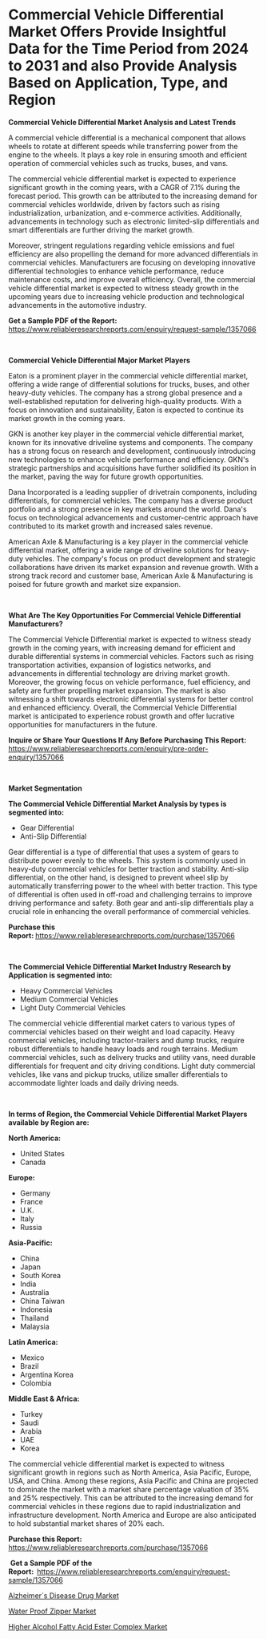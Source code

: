 <p><h1>Commercial Vehicle Differential Market Offers Provide Insightful Data for the Time Period from 2024 to 2031 and also Provide Analysis Based on Application, Type, and Region</h1></p><p><strong>Commercial Vehicle Differential Market Analysis and Latest Trends</strong></p>
<p><p>A commercial vehicle differential is a mechanical component that allows wheels to rotate at different speeds while transferring power from the engine to the wheels. It plays a key role in ensuring smooth and efficient operation of commercial vehicles such as trucks, buses, and vans. </p><p>The commercial vehicle differential market is expected to experience significant growth in the coming years, with a CAGR of 7.1% during the forecast period. This growth can be attributed to the increasing demand for commercial vehicles worldwide, driven by factors such as rising industrialization, urbanization, and e-commerce activities. Additionally, advancements in technology such as electronic limited-slip differentials and smart differentials are further driving the market growth.</p><p>Moreover, stringent regulations regarding vehicle emissions and fuel efficiency are also propelling the demand for more advanced differentials in commercial vehicles. Manufacturers are focusing on developing innovative differential technologies to enhance vehicle performance, reduce maintenance costs, and improve overall efficiency. Overall, the commercial vehicle differential market is expected to witness steady growth in the upcoming years due to increasing vehicle production and technological advancements in the automotive industry.</p></p>
<p><strong>Get a Sample PDF of the Report:&nbsp;</strong> <a href="https://www.reliableresearchreports.com/enquiry/request-sample/1357066">https://www.reliableresearchreports.com/enquiry/request-sample/1357066</a></p>
<p>&nbsp;</p>
<p><strong>Commercial Vehicle Differential Major Market Players</strong></p>
<p><p>Eaton is a prominent player in the commercial vehicle differential market, offering a wide range of differential solutions for trucks, buses, and other heavy-duty vehicles. The company has a strong global presence and a well-established reputation for delivering high-quality products. With a focus on innovation and sustainability, Eaton is expected to continue its market growth in the coming years.</p><p>GKN is another key player in the commercial vehicle differential market, known for its innovative driveline systems and components. The company has a strong focus on research and development, continuously introducing new technologies to enhance vehicle performance and efficiency. GKN's strategic partnerships and acquisitions have further solidified its position in the market, paving the way for future growth opportunities.</p><p>Dana Incorporated is a leading supplier of drivetrain components, including differentials, for commercial vehicles. The company has a diverse product portfolio and a strong presence in key markets around the world. Dana's focus on technological advancements and customer-centric approach have contributed to its market growth and increased sales revenue.</p><p>American Axle & Manufacturing is a key player in the commercial vehicle differential market, offering a wide range of driveline solutions for heavy-duty vehicles. The company's focus on product development and strategic collaborations have driven its market expansion and revenue growth. With a strong track record and customer base, American Axle & Manufacturing is poised for future growth and market size expansion.</p></p>
<p>&nbsp;</p>
<p><strong>What Are The Key Opportunities For Commercial Vehicle Differential Manufacturers?</strong></p>
<p><p>The Commercial Vehicle Differential market is expected to witness steady growth in the coming years, with increasing demand for efficient and durable differential systems in commercial vehicles. Factors such as rising transportation activities, expansion of logistics networks, and advancements in differential technology are driving market growth. Moreover, the growing focus on vehicle performance, fuel efficiency, and safety are further propelling market expansion. The market is also witnessing a shift towards electronic differential systems for better control and enhanced efficiency. Overall, the Commercial Vehicle Differential market is anticipated to experience robust growth and offer lucrative opportunities for manufacturers in the future.</p></p>
<p><strong>Inquire or Share Your Questions If Any Before Purchasing This Report:</strong> <a href="https://www.reliableresearchreports.com/enquiry/pre-order-enquiry/1357066">https://www.reliableresearchreports.com/enquiry/pre-order-enquiry/1357066</a></p>
<p>&nbsp;</p>
<p><strong>Market Segmentation</strong></p>
<p><strong>The Commercial Vehicle Differential Market Analysis by types is segmented into:</strong></p>
<p><ul><li>Gear Differential</li><li>Anti-Slip Differential</li></ul></p>
<p><p>Gear differential is a type of differential that uses a system of gears to distribute power evenly to the wheels. This system is commonly used in heavy-duty commercial vehicles for better traction and stability. Anti-slip differential, on the other hand, is designed to prevent wheel slip by automatically transferring power to the wheel with better traction. This type of differential is often used in off-road and challenging terrains to improve driving performance and safety. Both gear and anti-slip differentials play a crucial role in enhancing the overall performance of commercial vehicles.</p></p>
<p><strong>Purchase this Report:&nbsp;</strong><a href="https://www.reliableresearchreports.com/purchase/1357066">https://www.reliableresearchreports.com/purchase/1357066</a></p>
<p>&nbsp;</p>
<p><strong>The Commercial Vehicle Differential Market Industry Research by Application is segmented into:</strong></p>
<p><ul><li>Heavy Commercial Vehicles</li><li>Medium Commercial Vehicles</li><li>Light Duty Commercial Vehicles</li></ul></p>
<p><p>The commercial vehicle differential market caters to various types of commercial vehicles based on their weight and load capacity. Heavy commercial vehicles, including tractor-trailers and dump trucks, require robust differentials to handle heavy loads and rough terrains. Medium commercial vehicles, such as delivery trucks and utility vans, need durable differentials for frequent and city driving conditions. Light duty commercial vehicles, like vans and pickup trucks, utilize smaller differentials to accommodate lighter loads and daily driving needs.</p></p>
<p>&nbsp;</p>
<p><strong>In terms of Region, the Commercial Vehicle Differential Market Players available by Region are:</strong></p>
<p>
    <p> <strong> North America: </strong>
        <ul>
            <li>United States</li>
            <li>Canada</li>
        </ul>
        </p> 
    <p> <strong> Europe: </strong>
        <ul>
            <li>Germany</li>
            <li>France</li>
            <li>U.K.</li>
            <li>Italy</li>
            <li>Russia</li>
        </ul>
        </p> 
    <p> <strong> Asia-Pacific: </strong>
        <ul>
            <li>China</li>
            <li>Japan</li>
            <li>South Korea</li>
            <li>India</li>
            <li>Australia</li>
            <li>China Taiwan</li>
            <li>Indonesia</li>
            <li>Thailand</li>
            <li>Malaysia</li>
        </ul>
        </p> 
    <p> <strong> Latin America: </strong>
        <ul>
            <li>Mexico</li>
            <li>Brazil</li>
            <li>Argentina Korea</li>
            <li>Colombia</li>
        </ul>
        </p> 
    <p> <strong> Middle East & Africa: </strong>
        <ul>
            <li>Turkey</li>
            <li>Saudi</li>
            <li>Arabia</li>
            <li>UAE</li>
            <li>Korea</li>
        </ul>
    </p>
    </p>
<p><p>The commercial vehicle differential market is expected to witness significant growth in regions such as North America, Asia Pacific, Europe, USA, and China. Among these regions, Asia Pacific and China are projected to dominate the market with a market share percentage valuation of 35% and 25% respectively. This can be attributed to the increasing demand for commercial vehicles in these regions due to rapid industrialization and infrastructure development. North America and Europe are also anticipated to hold substantial market shares of 20% each.</p></p>
<p><strong>Purchase this Report: </strong><a href="https://www.reliableresearchreports.com/purchase/1357066">https://www.reliableresearchreports.com/purchase/1357066</a></p>
<p>&nbsp;<strong>Get a Sample PDF of the Report:&nbsp;&nbsp;</strong><a href="https://www.reliableresearchreports.com/enquiry/request-sample/1357066">https://www.reliableresearchreports.com/enquiry/request-sample/1357066</a></p>
<p><strong></strong></p>
<p><p><a href="https://view.publitas.com/reportprime-1/alzheimers-disease-drug-market-provides-detailed-segmentation-of-this-market-based-on-type-application-and-region-and-forecast-for-the-period-from-2023-2030/">Alzheimer`s Disease Drug Market</a></p><p><a href="https://view.publitas.com/reportprime-1/water-proof-zipper-market-research-report-reveals-the-latest-trends-and-opportunities-of-this-market-for-period-from-2023-2030/">Water Proof Zipper Market</a></p><p><a href="https://view.publitas.com/reportprime-1/higher-alcohol-fatty-acid-ester-complex-market-research-report-the-key-to-successful-business-strategy-forecasted-for-period-from-2023-2030/">Higher Alcohol Fatty Acid Ester Complex Market</a></p></p>